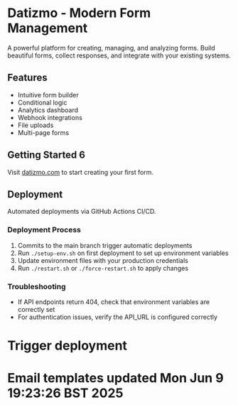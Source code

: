 # Datizmo - Modern Form Management

A powerful platform for creating, managing, and analyzing forms. Build beautiful forms, collect responses, and integrate with your existing systems.

## Features

- Intuitive form builder
- Conditional logic
- Analytics dashboard
- Webhook integrations
- File uploads
- Multi-page forms

## Getting Started 6

Visit [datizmo.com](https://datizmo.com) to start creating your first form.

## Deployment

Automated deployments via GitHub Actions CI/CD.

### Deployment Process
1. Commits to the main branch trigger automatic deployments
2. Run `./setup-env.sh` on first deployment to set up environment variables
3. Update environment files with your production credentials
4. Run `./restart.sh` or `./force-restart.sh` to apply changes

### Troubleshooting
- If API endpoints return 404, check that environment variables are correctly set
- For authentication issues, verify the API_URL is configured correctly
# Trigger deployment
# Email templates updated Mon Jun  9 19:23:26 BST 2025

